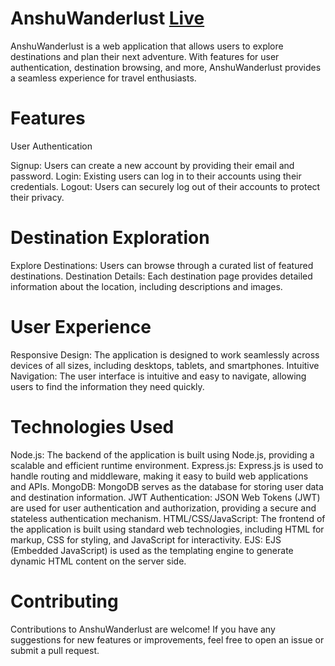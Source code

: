 # AnshuWanderlust [Live](https://loginauthbyanshu.onrender.com/)
AnshuWanderlust is a web application that allows users to explore destinations and plan their next adventure. With features for user authentication, destination browsing, and more, AnshuWanderlust provides a seamless experience for travel enthusiasts.

# Features
User Authentication

Signup: Users can create a new account by providing their email and password.
Login: Existing users can log in to their accounts using their credentials.
Logout: Users can securely log out of their accounts to protect their privacy.

# Destination Exploration

Explore Destinations: Users can browse through a curated list of featured destinations.
Destination Details: Each destination page provides detailed information about the location, including descriptions and images.

# User Experience
Responsive Design: The application is designed to work seamlessly across devices of all sizes, including desktops, tablets, and smartphones.
Intuitive Navigation: The user interface is intuitive and easy to navigate, allowing users to find the information they need quickly.

# Technologies Used
Node.js: The backend of the application is built using Node.js, providing a scalable and efficient runtime environment.
Express.js: Express.js is used to handle routing and middleware, making it easy to build web applications and APIs.
MongoDB: MongoDB serves as the database for storing user data and destination information.
JWT Authentication: JSON Web Tokens (JWT) are used for user authentication and authorization, providing a secure and stateless authentication mechanism.
HTML/CSS/JavaScript: The frontend of the application is built using standard web technologies, including HTML for markup, CSS for styling, and JavaScript for interactivity.
EJS: EJS (Embedded JavaScript) is used as the templating engine to generate dynamic HTML content on the server side.

# Contributing
Contributions to AnshuWanderlust are welcome! If you have any suggestions for new features or improvements, feel free to open an issue or submit a pull request.



